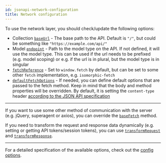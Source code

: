 ```yaml
---
id: jsonapi-network-configuration
title: Network configuration
---
```


To use the network layer, you should check/update the following options:

- Collection [`baseUrl`](jsonapi-config#baseurl) - The base path to the API. Default is `"/"`, but could be something like `"https://example.com/api/"`
- Model [`endpoint`](jsonapi-model) - Path to the model type on the API. If not defined, it will use the model type. This can be used if the url needs to be prefixed (e.g. model scoping) or e.g. if the url is in plural, but the model type is in singular
- [`fetchReference`](jsonapi-config#fetchreference) - Set to `window.fetch` by default, but can be set to some other `fetch` implementation, e.g. `isomorphic-fetch`
- [`defaultFetchOptions`](jsonapi-config#defaultfetchoptions) - If needed, you can define default options that are passed to the fetch method. Keep in mind that the body and method properties will be overridden. By default, it is setting the `content-type` header [according to the JSON API specification](jsonapi-spec-compliance#client-responsibilities)

---

If you want to use some other method of communication with the server (e.g. jQuery, superagent or axios), you can override the [`baseFetch`](jsonapi-config#basefetch) method.

If you need to transform the request and response data dynamically (e.g. setting or getting API tokens/session tokens), you can use [`transformRequest`](jsonapi-config#transformrequest) and [`transformResponse`](jsonapi-config#transformresponse).

---

For a detailed specification of the available options, check out the [config options](jsonapi-config).
